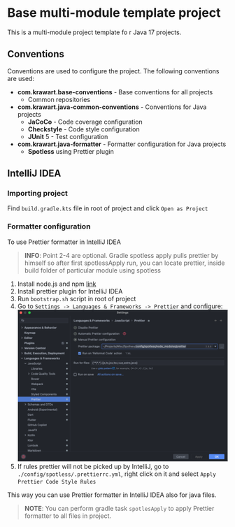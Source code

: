 # Base multi-module template project

This is a multi-module project template fo r Java 17 projects.

## Conventions

Conventions are used to configure the project. The following conventions are used:

* **com.krawart.base-conventions** - Base conventions for all projects
    * Common repositories
* **com.krawart.java-common-conventions** - Conventions for Java projects
    * **JaCoCo** - Code coverage configuration
    * **Checkstyle** - Code style configuration
    * **JUnit** 5 - Test configuration
* **com.krawart.java-formatter** - Formatter configuration for Java projects
    * **Spotless** using Prettier plugin

## IntelliJ IDEA

### Importing project

Find `build.gradle.kts` file in root of project and click `Open as Project`

### Formatter configuration

To use Prettier formatter in IntelliJ IDEA

> __INFO__: Point 2-4 are optional. Gradle spotless apply pulls prettier by himself so after first spotlessApply run,
> you can locate prettier, inside build folder of particular module using spotless

1. Install node.js and npm [link](https://nodejs.org/en/download/ "Node.js download page")
2. Install prettier plugin for IntelliJ IDEA
3. Run `bootstrap.sh` script in root of project
4. Go to `Settings -> Languages & Frameworks -> Prettier` and configure:
   ![prettier-configuration.png](docs%2FIntelliJ_IDEA%2Fprettier-configuration.png)
5. If rules prettier will not be picked up by IntelliJ, go to `./config/spotless/.prettierrc.yml`, right click on it and
   select `Apply Prettier Code Style Rules`

This way you can use Prettier formatter in IntelliJ IDEA also for java files.

> __NOTE__: You can perform gradle task `spotlesApply` to apply Prettier formatter to all files in project.
